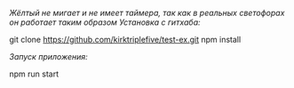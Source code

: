 *Жёлтый не мигает и не имеет таймера, так как в реальных светофорах он работает таким образом*
*Установка с гитхаба:*

git clone https://github.com/kirktriplefive/test-ex.git
npm install

*Запуск приложения:*

npm run start

